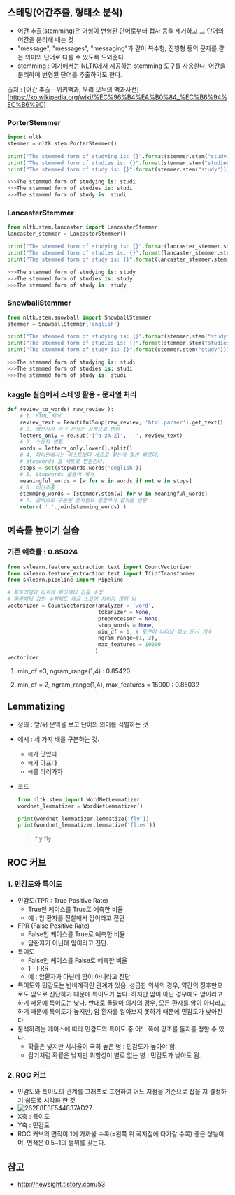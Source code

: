 ## 스테밍(어간추출, 형태소 분석)

- 어간 추출(stemming)은 어형이 변형된 단어로부터 접사 등을 제거하고 그 단어의 어간을 분리해 내는 것
- "message", "messages", "messaging"과 같이 복수형, 진행형 등의 문자를 같은 의미의 단어로 다룰 수 있도록 도와준다.
- stemming : 여기에서는 NLTK에서 제공하는 stemming 도구를 사용한다. 어간을 분리하며 변형된 단어를 추출하기도 한다.

출처 : [어간 추출 - 위키백과, 우리 모두의 백과사전][https://ko.wikipedia.org/wiki/%EC%96%B4%EA%B0%84_%EC%B6%94%EC%B6%9C]



### PorterStemmer

~~~python
import nltk
stemmer = nltk.stem.PorterStemmer()

print("The stemmed form of studying is: {}".format(stemmer.stem("studying")))
print("The stemmed form of studies is: {}".format(stemmer.stem("studies")))
print("The stemmed form of study is: {}".format(stemmer.stem("study")))

>>>The stemmed form of studying is: studi
>>>The stemmed form of studies is: studi
>>>The stemmed form of study is: studi
~~~



### LancasterStemmer

~~~python
from nltk.stem.lancaster import LancasterStemmer
lancaster_stemmer = LancasterStemmer()

print("The stemmed form of studying is: {}".format(lancaster_stemmer.stem("studying")))
print("The stemmed form of studies is: {}".format(lancaster_stemmer.stem("studies")))
print("The stemmed form of study is: {}".format(lancaster_stemmer.stem("study")))

>>>The stemmed form of studying is: study
>>>The stemmed form of studies is: study
>>>The stemmed form of study is: study
~~~



### SnowballStemmer

~~~python
from nltk.stem.snowball import SnowballStemmer
stemmer = SnowballStemmer('english')

print("The stemmed form of studying is: {}".format(stemmer.stem("studying")))
print("The stemmed form of studies is: {}".format(stemmer.stem("studies")))
print("The stemmed form of study is: {}".format(stemmer.stem("study")))

>>>The stemmed form of studying is: studi
>>>The stemmed form of studies is: studi
>>>The stemmed form of study is: studi
~~~



### kaggle 실습에서 스테밍 활용 - 문자열 처리

~~~python
def review_to_words( raw_review ):
    # 1. HTML 제거
    review_text = BeautifulSoup(raw_review, 'html.parser').get_text()
    # 2. 영문자가 아닌 문자는 공백으로 변환
    letters_only = re.sub('[^a-zA-Z]', ' ', review_text)
    # 3. 소문자 변환
    words = letters_only.lower().split()
    # 4. 파이썬에서는 리스트보다 세트로 찾는게 훨씬 빠르다.
    # stopwords 를 세트로 변환한다.
    stops = set(stopwords.words('english'))
    # 5. Stopwords 불용어 제거
    meaningful_words = [w for w in words if not w in stops]
    # 6. 어간추출
    stemming_words = [stemmer.stem(w) for w in meaningful_words]
    # 7. 공백으로 구분된 문자열로 결합하여 결과를 반환
    return( ' '.join(stemming_words) )
~~~



## 예측률 높이기 실습

### 기존 예측률 : 0.85024

~~~python
from sklearn.feature_extraction.text import CountVectorizer
from sklearn.feature_extraction.text import TfidfTransformer
from sklearn.pipeline import Pipeline

# 튜토리얼과 다르게 파라메터 값을 수정
# 파라메터 값만 수정해도 캐글 스코어 차이가 많이 남
vectorizer = CountVectorizer(analyzer = 'word', 
                             tokenizer = None,
                             preprocessor = None, 
                             stop_words = None, 
                             min_df = 1, # 토큰이 나타날 최소 문서 개수
                             ngram_range=(1, 2),
                             max_features = 10000
                            )
vectorizer
~~~



1. min_df =3, ngram_range(1,4) : 0.85420

2. min_df = 2, ngram_range(1,4), max_features = 15000 : 0.85032


## Lemmatizing

- 정의 : 앞/뒤 문맥을 보고 단어의 의미를 식별하는 것

- 예시 : 세 가지 배를 구분하는 것. 

  - `배`가 맛있다
  - `배`가 아프다
  - `배`를 타러가자

- 코드

  ```python
  from nltk.stem import WordNetLemmatizer
  wordnet_lemmatizer = WordNetLemmatizer()
  
  print(wordnet_lemmatizer.lemmatize('fly'))
  print(wordnet_lemmatizer.lemmatize('flies'))
  ```

  > fly
  > fly
  
  
## ROC 커브

### 1. 민감도와 특이도

- 민감도(TPR : True Positive Rate) 
  - True인 케이스를 True로 예측한 비율
  - 예 : 암 환자를 진찰해서 암이라고 진단
- FPR (False Positive Rate)
  - False인 케이스를 True로 예측한 비율
  - 암환자가 아닌데 암이라고 진단.
- 특이도
  - False인 케이스를 False로 예측한 비율
  - 1 - FRR
  - 예 : 암환자가 아닌데 암이 아니라고 진단
- 특이도와 민감도는 반비례적인 관계가 있음. 성급한 의사의 경우, 약간의 징후만으로도 암으로 진단하기 때문에 특이도가 높다. 하지만 암이 아닌 경우에도 암이라고 하기 때문에 특이도는 낮다. 반대로 돌팔이 의사의 경우, 모든 환자를 암이 아니라고 하기 때문에 특이도가 높지만, 암 환자를 알아보지 못하기 때문에 민감도가 낮아진다. 
- 분석하려는 케이스에 따라 민감도와 특이도 중 어느 쪽에 강조를 둘지를 정할 수 있다. 
  - 확률은 낮지만 치사율이 극히 높은 병 : 민감도가 높아야 함. 
  - 감기처럼 확률은 낮지만 위험성이 별로 없는 병 : 민감도가 낮아도 됨. 

### 2. ROC 커브

- 민감도와 특이도의 관계를 그래프로 표현하여 어느 지점을 기준으로 잡을 지 결정하기 쉽도록 시각화 한 것
- ![262E8E3F544837AD27](https://github.com/dataitgirls2/tutorial/262E8E3F544837AD27.png)
- X축 : 특이도
- Y축 : 민감도
- ROC 커브의 면적이 1에 가까울 수록(=왼쪽 위 꼭지점에 다가갈 수록) 좋은 성능이며, 면적은 0.5~1의 범위를 갖는다. 

## 참고
- http://newsight.tistory.com/53





